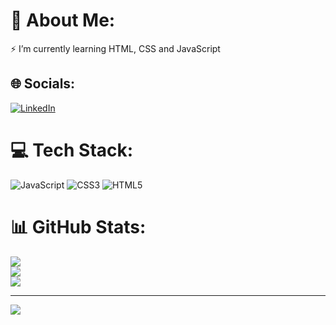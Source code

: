 # 💫 About Me:
⚡ I’m currently learning HTML, CSS and JavaScript<br>


## 🌐 Socials:
[![LinkedIn](https://img.shields.io/badge/LinkedIn-%230077B5.svg?logo=linkedin&logoColor=white)](https://linkedin.com/in/guilhermendrumond)

# 💻 Tech Stack:
![JavaScript](https://img.shields.io/badge/javascript-%23323330.svg?style=for-the-badge&logo=javascript&logoColor=%23F7DF1E) ![CSS3](https://img.shields.io/badge/css3-%231572B6.svg?style=for-the-badge&logo=css3&logoColor=white) ![HTML5](https://img.shields.io/badge/html5-%23E34F26.svg?style=for-the-badge&logo=html5&logoColor=white)
# 📊 GitHub Stats:
![](https://github-readme-stats.vercel.app/api?username=Guilherme-Drumond&theme=dark&hide_border=false&include_all_commits=false&count_private=false)<br/>
![](https://github-readme-streak-stats.herokuapp.com/?user=Guilherme-Drumond&theme=dark&hide_border=false)<br/>
![](https://github-readme-stats.vercel.app/api/top-langs/?username=Guilherme-Drumond&theme=dark&hide_border=false&include_all_commits=false&count_private=false&layout=compact)

---
[![](https://visitcount.itsvg.in/api?id=Guilherme-Drumond&icon=0&color=12)](https://visitcount.itsvg.in)

<!-- Proudly created with GPRM ( https://gprm.itsvg.in ) -->
